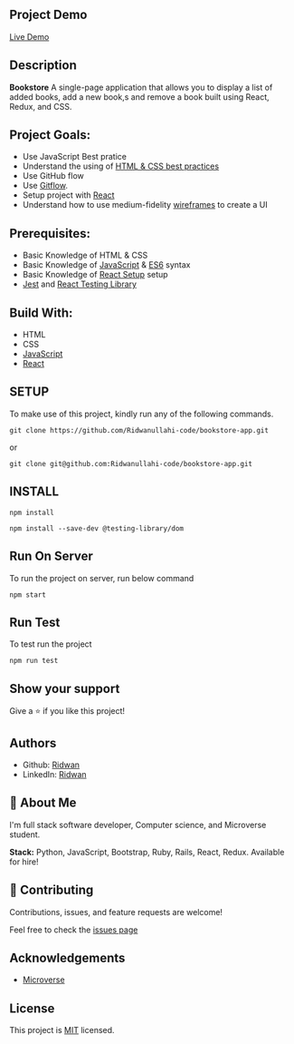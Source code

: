 ## **Project Demo**
[Live Demo](https://react-bookstore-app1.netlify.app/)

## **Description**
**Bookstore** A single-page application that allows you to display a list of added books, add a new book,s and remove a book built using React, Redux, and CSS.

## **Project Goals:**
- Use JavaScript Best pratice
- Understand the using of [HTML & CSS best practices](https://github.com/microverseinc/curriculum-html-css/blob/main/articles/html_css_best_practices.md)
- Use GitHub flow
- Use [Gitflow](https://github.com/microverseinc/curriculum-transversal-skills/blob/main/git-github/gitflow.md).
- Setup project with [React](https://github.com/microverseinc/curriculum-react-redux/blob/main/math-magicians/lessons/what_is_react.md)
- Understand how to use medium-fidelity [wireframes](https://github.com/microverseinc/curriculum-react-redux/blob/main/math-magicians/sneak_peek.md) to create a UI


## **Prerequisites:**
- Basic Knowledge of HTML & CSS
- Basic Knowledge of [JavaScript](https://developer.mozilla.org/en-US/docs/Web/JavaScript) & [ES6](https://github.com/microverseinc/curriculum-javascript/blob/main/todo-list/lessons/lesson_es6-what_is_it_about.md) syntax
- Basic Knowledge of [React Setup](https://reactjs.org/docs/getting-started.html) setup
- [Jest](https://jestjs.io/docs/getting-started) and [React Testing Library ](https://testing-library.com/docs/react-testing-library/example-intro)

## **Build With:**

- HTML
- CSS
- [JavaScript](https://developer.mozilla.org/en-US/docs/Web/JavaScript)
- [React]((https://github.com/microverseinc/curriculum-javascript/blob/main/todo-list/lessons/webpack_v1_1.md))


## **SETUP**

To make use of this project, kindly run any of the following commands.

```
git clone https://github.com/Ridwanullahi-code/bookstore-app.git
```

or

```
git clone git@github.com:Ridwanullahi-code/bookstore-app.git
```
## **INSTALL**
```
npm install
```
```
npm install --save-dev @testing-library/dom
```
## **Run On Server**
To run the project on server, run below command

```
npm start
```
## **Run Test**
To test run the project

```
npm run test
```
## **Show your support**

Give a ⭐️ if you like this project!

## **Authors**

- Github: [Ridwan](https://github.com/Ridwanullahi-code)
- LinkedIn: [Ridwan](https://www.linkedin.com/in/ajayi-ridwan/)

## 🚀 **About Me**

I'm full stack software developer, Computer science, and Microverse student.

**Stack:** Python, JavaScript, Bootstrap, Ruby, Rails, React, Redux. Available for hire!
## 🤝 **Contributing**
Contributions, issues, and feature requests are welcome!

Feel free to check the [issues page](https://github.com/Ridwanullahi-code/bookstore-app/issues/)
## **Acknowledgements**

- [Microverse](https://www.microverse.org/)

## **License**

This project is [MIT](https://choosealicense.com/licenses/mit/LICENSE) licensed.
